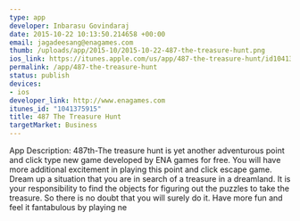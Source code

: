 ```yaml
--- 
type: app
developer: Inbarasu Govindaraj
date: 2015-10-22 10:13:50.214658 +00:00
email: jagadeesang@enagames.com
thumb: /uploads/app/2015-10/2015-10-22-487-the-treasure-hunt.png
ios_link: https://itunes.apple.com/us/app/487-the-treasure-hunt/id1041375915?mt=8
permalink: /app/487-the-treasure-hunt
status: publish
devices: 
- ios
developer_link: http://www.enagames.com
itunes_id: "1041375915"
title: 487 The Treasure Hunt
targetMarket: Business
---
```


App Description:
           487th-The treasure hunt is yet another adventurous point and click type new game developed by ENA games for free. You will have more additional excitement in playing this point and click escape game. Dream up a situation that you are in search of a treasure in a dreamland. It is your responsibility to find the objects for figuring out the puzzles to take the treasure. So there is no doubt that you will surely do it. Have more fun and feel it fantabulous by playing ne
